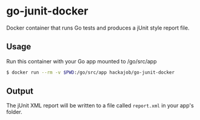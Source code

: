 go-junit-docker
===============

Docker container that runs Go tests and produces a jUnit style report file.

## Usage

Run this container with your Go app mounted to /go/src/app

```bash
$ docker run --rm -v $PWD:/go/src/app hackajob/go-junit-docker
```

## Output

The jUnit XML report will be written to a file called `report.xml` in your app's folder.
